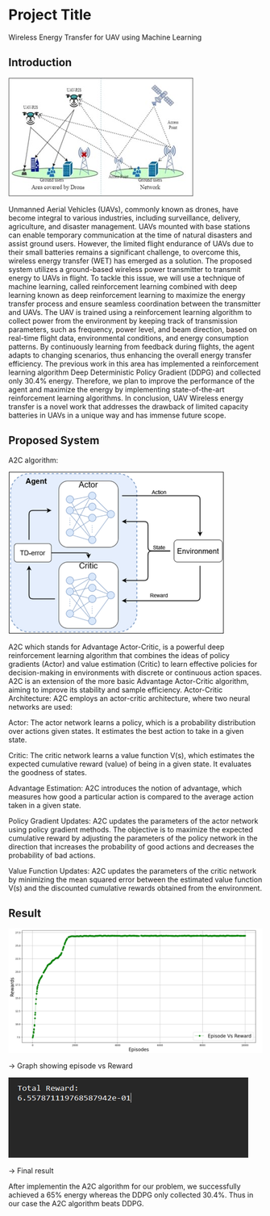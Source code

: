 
# Project Title

Wireless Energy Transfer for UAV using Machine Learning


## Introduction

![App Screenshot](https://github.com/mahesh191201/UAV-Wireless-Energy-Transfer-using-Machine-Learning/blob/main/Screenshots/project-diagram.jpg?raw=true)

Unmanned Aerial Vehicles (UAVs), commonly known as drones, have become integral to various industries, including surveillance, delivery, agriculture, and disaster management. UAVs mounted with base stations can enable temporary communication at the time of natural disasters and assist ground users. However, the limited flight endurance of UAVs due to their small batteries remains a significant challenge, to overcome this, wireless energy transfer (WET) has emerged as a solution. The proposed system utilizes a ground-based wireless power transmitter to transmit energy to UAVs in flight. To tackle this issue, we will use a technique of machine learning, called reinforcement learning combined with deep learning known as deep reinforcement learning to maximize the energy transfer process and ensure seamless coordination between the transmitter and UAVs. The UAV is trained using a reinforcement learning algorithm to collect power from the environment by keeping track of transmission parameters, such as frequency, power level, and beam direction, based on real-time flight data, environmental conditions, and energy consumption patterns. By continuously learning from feedback during flights, the agent adapts to changing scenarios, thus enhancing the overall energy transfer efficiency. The previous work in this area has implemented a reinforcement learning algorithm Deep Deterministic Policy Gradient (DDPG) and collected only 30.4% energy. Therefore, we plan to improve the performance of the agent and maximize the energy by implementing state-of-the-art reinforcement learning algorithms. In conclusion, UAV Wireless energy transfer is a novel work that addresses the drawback of limited capacity batteries in UAVs in a unique way and has immense future scope.
## Proposed System
A2C algorithm:

![App Screenshot](https://github.com/mahesh191201/UAV-Wireless-Energy-Transfer-using-Machine-Learning/blob/main/Screenshots/a2c.png?raw=true)

A2C which stands for Advantage Actor-Critic, is a powerful deep reinforcement learning algorithm that combines the ideas of policy gradients (Actor) and value estimation (Critic) to learn effective policies for decision-making in environments with discrete or continuous action spaces. A2C is an extension of the more basic Advantage Actor-Critic algorithm, aiming to improve its stability and sample efficiency. Actor-Critic Architecture: A2C employs an actor-critic architecture, where two 
neural networks are used:

Actor: The actor network learns a policy, which is a probability distribution over actions given states. It estimates the best action to take in a given state.

Critic: The critic network learns a value function V(s), which estimates the expected cumulative reward (value) of being in a given state. It evaluates the 
goodness of states.

Advantage Estimation: A2C introduces the notion of advantage, which measures how good a particular action is compared to the average action taken in a given state.

Policy Gradient Updates: A2C updates the parameters of the actor network using policy gradient methods. The objective is to maximize the expected cumulative reward by adjusting the parameters of the policy network in the direction that 
increases the probability of good actions and decreases the probability of bad actions.

Value Function Updates: A2C updates the parameters of the critic network by minimizing the mean squared error between the estimated value function V(s) and the discounted cumulative rewards obtained from the environment.


## Result
![App Screenshot](https://github.com/mahesh191201/UAV-Wireless-Energy-Transfer-using-Machine-Learning/blob/main/Screenshots/result_graph.png?raw=true)

-> Graph showing episode vs Reward

![App Screenshot](https://github.com/mahesh191201/UAV-Wireless-Energy-Transfer-using-Machine-Learning/blob/main/Screenshots/result.png?raw=true)

-> Final result 

After implementin the A2C algorithm for our problem, we successfully achieved a 65% energy whereas the DDPG only collected 30.4%. Thus in our case the A2C algorithm beats DDPG. 




